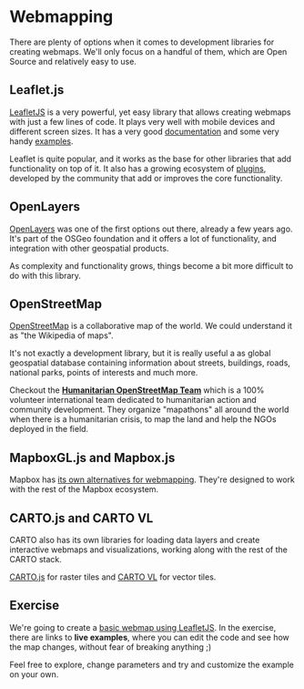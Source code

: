 # Webmapping

There are plenty of options when it comes to development libraries for creating webmaps. We'll only focus on a handful of them, which are Open Source and relatively easy to use. 

## Leaflet.js

[LeafletJS](https://leafletjs.com/index.html) is a very powerful, yet easy library that allows creating webmaps with just a few lines of code. It plays very well with mobile devices and different screen sizes. It has a very good [documentation](https://leafletjs.com/reference-1.6.0.html) and some very handy [examples](https://leafletjs.com/examples.html).

Leaflet is quite popular, and it works as the base for other libraries that add functionality on top of it. It also has a growing ecosystem of [plugins](https://leafletjs.com/plugins.html), developed by the community that add or improves the core functionality.

## OpenLayers

[OpenLayers](https://openlayers.org/) was one of the first options out there, already a few years ago. It's part of the OSGeo foundation and it offers a lot of functionality, and integration with other geospatial products. 

As complexity and functionality grows, things become a bit more difficult to do with this library.

## OpenStreetMap

[OpenStreetMap](https://www.openstreetmap.org/) is a collaborative map of the world. We could understand it as "the Wikipedia of maps". 

It's not exactly a development library, but it is really useful a as global geospatial database containing information about streets, buildings, roads, national parks, points of interests and much more. 

Checkout the [**Humanitarian OpenStreetMap Team**](https://www.hotosm.org/) which is a 100% volunteer international team dedicated to humanitarian action and community development. They organize "mapathons" all around the world when there is a humanitarian crisis, to map the land and help the NGOs deployed in the field.

## MapboxGL.js and Mapbox.js

Mapbox has [its own alternatives for webmapping](https://docs.mapbox.com/help/how-mapbox-works/web-apps/). They're designed to work with the rest of the Mapbox ecosystem.

## CARTO.js and CARTO VL

CARTO also has its own libraries for loading data layers and create interactive webmaps and visualizations, working along with the rest of the CARTO stack. 

[CARTO.js](https://carto.com/developers/carto-js/) for raster tiles and [CARTO VL](https://carto.com/developers/carto-vl/) for vector tiles.


## Exercise

We're going to create a [basic webmap using LeafletJS](leaflet.md). In the exercise, there are links to **live examples**, where you can edit the code and see how the map changes, without fear of breaking anything ;) 

Feel free to explore, change parameters and try and customize the example on your own. 